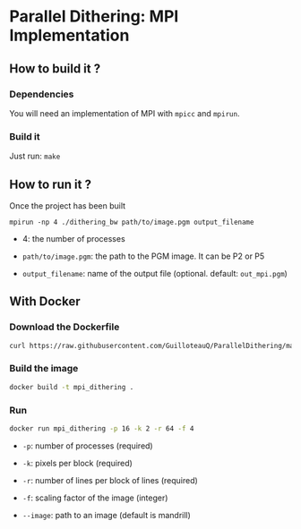 # Parallel Dithering: MPI Implementation

## How to build it ?

### Dependencies

You will need an implementation of MPI with ``mpicc`` and ``mpirun``.

### Build it

Just run: ``make``

## How to run it ?

Once the project has been built

```shell
mpirun -np 4 ./dithering_bw path/to/image.pgm output_filename
```

* 4: the number of processes

* ``path/to/image.pgm``: the path to the PGM image. It can be P2 or P5

* ``output_filename``: name of the output file (optional. default: ``out_mpi.pgm``)

## With Docker

### Download the Dockerfile

```bash
curl https://raw.githubusercontent.com/GuilloteauQ/ParallelDithering/master/MPI/Dockerfile -o Dockerfile
```

### Build the image

```bash
docker build -t mpi_dithering .
```

### Run

```bash
docker run mpi_dithering -p 16 -k 2 -r 64 -f 4
```

* ``-p``: number of processes (required)

* ``-k``: pixels per block (required)

* ``-r``: number of lines per block of lines (required)

* ``-f``: scaling factor of the image (integer)

* ``--image``: path to an image (default is mandrill)
